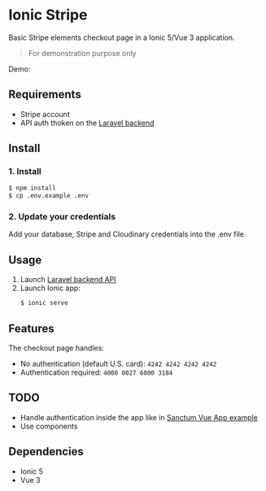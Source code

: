 # Ionic Stripe

Basic Stripe elements checkout page in a Ionic 5/Vue 3 application.

> For demonstration purpose only

Demo: 

## Requirements

- Stripe account
- API auth thoken on the [Laravel backend](https://github.com/cba85/teach-laravel8-saas)

## Install

### 1. Install

```bash
$ npm install
$ cp .env.example .env
```

### 2. Update your credentials

Add your database, Stripe and Cloudinary credentials into the .env file.

## Usage

1. Launch [Laravel backend API](https://github.com/cba85/teach-laravel8-saas)
2. Launch Ionic app:
    ```bash
    $ ionic serve
    ```

## Features

The checkout page handles:

- No authentication (default U.S. card): `4242 4242 4242 4242`
- Authentication required: `4000 0027 6000 3184`

## TODO

- Handle authentication inside the app like in [Sanctum Vue App example](https://github.com/cba85/teach-laravel-sanctum-auth-vue-app)
- Use components

## Dependencies

- Ionic 5
- Vue 3
